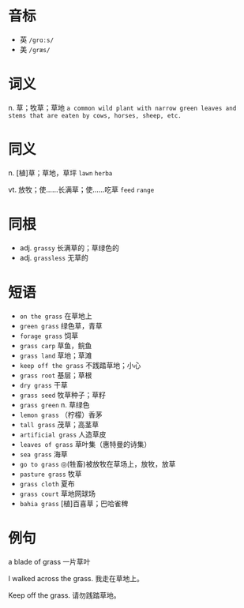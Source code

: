 # 音标

- 英 `/grɑːs/`
- 美 `/ɡræs/`

# 词义

n. 草；牧草；草地
`a common wild plant with narrow green leaves and stems that are eaten by cows, horses, sheep, etc.`

# 同义

n. [植]草；草地，草坪
`lawn` `herba`

vt. 放牧；使……长满草；使……吃草
`feed` `range`

# 同根

- adj. `grassy` 长满草的；草绿色的
- adj. `grassless` 无草的

# 短语

- `on the grass` 在草地上
- `green grass` 绿色草，青草
- `forage grass` 饲草
- `grass carp` 草鱼，鲩鱼
- `grass land` 草地；草滩
- `keep off the grass` 不践踏草地；小心
- `grass root` 基层；草根
- `dry grass` 干草
- `grass seed` 牧草种子；草籽
- `grass green` n. 草绿色
- `lemon grass` （柠檬）香茅
- `tall grass` 茂草；高茎草
- `artificial grass` 人造草皮
- `leaves of grass` 草叶集（惠特曼的诗集）
- `sea grass` 海草
- `go to grass` ◎(牲畜)被放牧在草场上，放牧，放草
- `pasture grass` 牧草
- `grass cloth` 夏布
- `grass court` 草地网球场
- `bahia grass` [植]百喜草；巴哈雀稗

# 例句

a blade of grass
一片草叶

I walked across the grass.
我走在草地上。

Keep off the grass.
请勿践踏草地。


